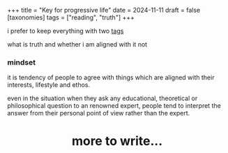 +++
title = "Key for progressive life"
date = 2024-11-11
draft = false
[taxonomies]
tags = ["reading", "truth"]
+++

i prefer to keep everything with two <u>tags</u>

what is truth and whether i am aligned with it not


### mindset
it is tendency of people to agree with things which are aligned with their interests, lifestyle and ethos.

even in the situation when they ask any educational, theoretical or philosophical question to an renowned expert, people tend to interpret the answer from their personal point of view rather than the expert.

<div align="center">
  <h1>more to write...</h1>
</div>
